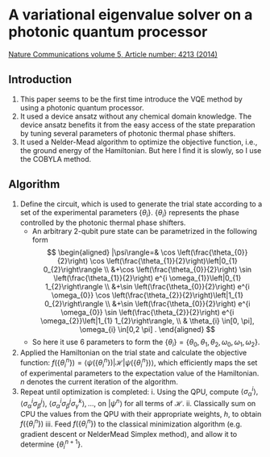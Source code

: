 # A variational eigenvalue solver on a photonic quantum processor

[Nature Communications volume 5, Article number: 4213 (2014)](https://www.nature.com/articles/ncomms5213?ref=https://githubhelp.com)

## Introduction

1. This paper seems to be the first time introduce the VQE method by using a photonic quantum processor.
2. It used a device ansatz without any chemical domain knowledge. The device ansatz benefits it from the easy access of the state preparation by tuning several parameters of photonic thermal phase shifters.
3. It used a Nelder-Mead algorithm to optimize the objective function, i.e., the ground energy of the Hamiltonian. But here I find it is slowly, so I use the COBYLA method.

## Algorithm

1. Define the circuit, which is used to generate the trial state according to a set of the experimental parameters $\left\{\theta_{i}\right\}$. $\left\{\theta_{i}\right\}$ represents the phase controlled by the photonic thermal phase shifters.
    - An arbitrary 2-qubit pure state can be parametrized in the following form
    $$
    \begin{aligned}
    |\psi\rangle=& \cos \left(\frac{\theta_{0}}{2}\right) \cos \left(\frac{\theta_{1}}{2}\right)\left|0_{1} 0_{2}\right\rangle \\
    &+\cos \left(\frac{\theta_{0}}{2}\right) \sin \left(\frac{\theta_{1}}{2}\right) e^{i \omega_{1}}\left|0_{1} 1_{2}\right\rangle \\
    &+\sin \left(\frac{\theta_{0}}{2}\right) e^{i \omega_{0}} \cos \left(\frac{\theta_{2}}{2}\right)\left|1_{1} 0_{2}\right\rangle \\
    &+\sin \left(\frac{\theta_{0}}{2}\right) e^{i \omega_{0}} \sin \left(\frac{\theta_{2}}{2}\right) e^{i \omega_{2}}\left|1_{1} 1_{2}\right\rangle, \\
    & \theta_{i} \in[0, \pi], \omega_{i} \in[0,2 \pi] .
    \end{aligned}
    $$
    - So here it use 6 parameters to form the $\left\{\theta_{i}\right\} = \left\{\theta_{0}, \theta_{1}, \theta_{2}, \omega_{0}, \omega_{1}, \omega_{2}\right\}$.
2. Applied the Hamiltonian on the trial state and calculate the objective function: $f\left(\left\{\theta_{i}^{n}\right\}\right)=\left\langle\psi\left(\left\{\theta_{i}^{n}\right\}\right)|\mathcal{H}| \psi\left(\left\{\theta_{i}^{n}\right\}\right)\right\rangle$, which efficiently maps the set of experimental parameters to the expectation value of the Hamiltonian. $n$ denotes the current iteration of the algorithm.
3. Repeat until optimization is completed:
    i. Using the QPU, compute $\left\langle\sigma_{\alpha}^{i}\right\rangle,\left\langle\sigma_{\alpha}^{i} \sigma_{\beta}^{j}\right\rangle$, $\left\langle\sigma_{\alpha}^{i} \sigma_{\beta}^{j} \sigma_{\gamma}^{k}\right\rangle, \ldots$, on $\left|\psi^{n}\right\rangle$ for all terms of $\mathcal{H} .$
    ii. Classically sum on CPU the values from the QPU with their appropriate weights, $h$, to obtain $f\left(\left\{\theta_{i}^{n}\right\}\right)$
    iii. Feed $f\left(\left\{\theta_{i}^{n}\right\}\right)$ to the classical minimization algorithm (e.g. gradient descent or NelderMead Simplex method), and allow it to determine $\left\{\theta_{i}^{n+1}\right\}$.